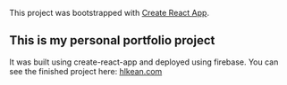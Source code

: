 This project was bootstrapped with [Create React App](https://github.com/facebook/create-react-app).

## This is my personal portfolio project

It was built using create-react-app and deployed using firebase. You can see the finished project here: [hlkean.com](https://hlkean.com)
